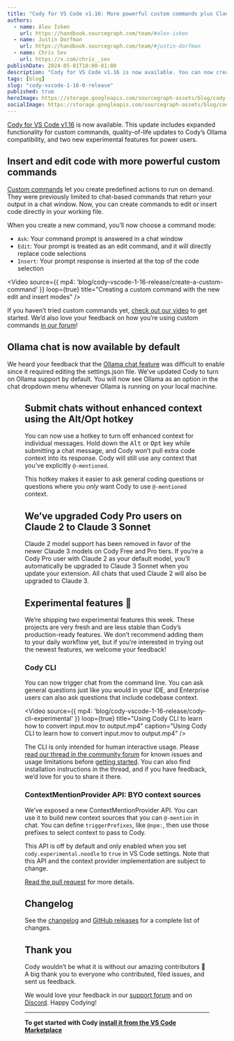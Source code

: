 ```yaml
---
title: "Cody for VS Code v1.16: More powerful custom commands plus Claude 3 models as the new default"
authors:
  - name: Alex Isken
    url: https://handbook.sourcegraph.com/team/#alex-isken
  - name: Justin Dorfman
    url: https://handbook.sourcegraph.com/team/#justin-dorfman
  - name: Chris Sev
    url: https://x.com/chris__sev
publishDate: 2024-05-01T10:00-01:00
description: "Cody for VS Code v1.16 is now available. You can now create more powerful custom commands to edit or insert code directly. We’ve also made quality-of-life updates to Cody’s Ollama compatibility and deprecated Claude 2 models in favor of Claude 3."
tags: [blog]
slug: "cody-vscode-1-16-0-release"
published: true
heroImage: https://storage.googleapis.com/sourcegraph-assets/blog/cody-vscode-1-16-release/cody-vscode-1.16.0-og-image.jpg
socialImage: https://storage.googleapis.com/sourcegraph-assets/blog/cody-vscode-1-16-release/cody-vscode-1.16.0-og-image.jpg
--- 
```


[Cody for VS Code v1.16](https://marketplace.visualstudio.com/items?itemName=sourcegraph.cody-ai) is now available. This update includes expanded functionality for custom commands, quality-of-life updates to Cody’s Ollama compatibility, and two new experimental features for power users.

<YouTube
  id="RJY1q1RACk0"
  showTitle={true}
/>

## Insert and edit code with more powerful custom commands

[Custom commands](https://sourcegraph.com/docs/cody/capabilities/commands#custom-commands) let you create predefined actions to run on demand. They were previously limited to chat-based commands that return your output in a chat window. Now, you can create commands to edit or insert code directly in your working file.

When you create a new command, you’ll now choose a command mode:

* `Ask`: Your command prompt is answered in a chat window
* `Edit`: Your prompt is treated as an edit command, and it will directly replace code selections
* `Insert`: Your prompt response is inserted at the top of the code selection

<Video 
  source={{
    mp4: 'blog/cody-vscode-1-16-release/create-a-custom-command'
  }}
  loop={true}
  title="Creating a custom command with the new edit and insert modes"
/>

If you haven’t tried custom commands yet, [check out our video](https://www.youtube.com/watch?v=ruVgjt0zIzk) to get started. We’d also love your feedback on how you’re using custom commands [in our forum](https://community.sourcegraph.com/c/cody/5)!


## Ollama chat is now available by default

We heard your feedback that the [Ollama chat feature](https://sourcegraph.com/blog/local-chat-with-ollama-and-cody) was difficult to enable since it required editing the settings.json file. We’ve updated Cody to turn on Ollama support by default. You will now see Ollama as an option in the chat dropdown menu whenever Ollama is running on your local machine.

<Figure
  src="https://storage.googleapis.com/sourcegraph-assets/blog/cody-vscode-1-16-release/ollama-models.png"
  alt="Cody's model selector with Ollama options"
/>


## Submit chats without enhanced context using the Alt/Opt hotkey

You can now use a hotkey to turn off enhanced context for individual messages. Hold down the <kbd>Alt</kbd> or <kbd>Opt</kbd> key while submitting a chat message, and Cody won’t pull extra code context into its response. Cody will still use any context that you’ve explicitly `@-mentioned`.

This hotkey makes it easier to ask general coding questions or questions where you _only_ want Cody to use `@-mentioned` context. 


## We’ve upgraded Cody Pro users on Claude 2 to Claude 3 Sonnet

Claude 2 model support has been removed in favor of the newer Claude 3 models on Cody Free and Pro tiers. If you’re a Cody Pro user with Claude 2 as your default model, you’ll automatically be upgraded to Claude 3 Sonnet when you update your extension. All chats that used Claude 2 will also be upgraded to Claude 3.


## Experimental features 🧪

We’re shipping two experimental features this week. These projects are very fresh and are less stable than Cody’s production-ready features. We don’t recommend adding them to your daily workflow yet, but if you’re interested in trying out the newest features, we welcome your feedback!


### Cody CLI

You can now trigger chat from the command line. You can ask general questions just like you would in your IDE, and Enterprise users can also ask questions that include codebase context. 

<Video 
  source={{
    mp4: 'blog/cody-vscode-1-16-release/cody-cli-experimental'
  }}
  loop={true}
  title="Using Cody CLI to learn how to convert input.mov to output.mp4"
  caption="Using Cody CLI to learn how to convert input.mov to output.mp4"
/>

The CLI is only intended for human interactive usage. Please [read our thread in the community forum](https://community.sourcegraph.com/t/feedback-on-cody-cli-experimental-feature/78) for known issues and usage limitations before [getting started](https://github.com/sourcegraph/cody/blob/main/cli/README.md). You can also find installation instructions in the thread, and if you have feedback, we’d love for you to share it there.


### ContextMentionProvider API: BYO context sources

We’ve exposed a new ContextMentionProvider API. You can use it to build new context sources that you can `@-mention` in chat. You can define `triggerPrefixes`, like `@npm:`, then use those prefixes to select context to pass to Cody.

This API is off by default and only enabled when you set `cody.experimental.noodle` to `true` in VS Code settings. Note that this API and the context provider implementation are subject to change.

[Read the pull request](https://github.com/sourcegraph/cody/pull/3883) for more details.


## Changelog

See the [changelog](https://github.com/sourcegraph/cody/releases/tag/vscode-v1.16.0) and [GitHub releases](https://github.com/sourcegraph/cody/releases) for a complete list of changes.


## Thank you

Cody wouldn’t be what it is without our amazing contributors 💖 A big thank you to everyone who contributed, filed issues, and sent us feedback.

We would love your feedback in our [support forum](https://community.sourcegraph.com/) and on [Discord](https://discord.com/servers/sourcegraph-969688426372825169). Happy Codying!

---

**To get started with Cody [install it from the VS Code Marketplace](https://marketplace.visualstudio.com/items?itemName=sourcegraph.cody-ai)**

